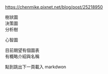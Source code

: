 

https://chenmike.pixnet.net/blog/post/25218950


樹狀圖  
決策圖  
分析樹  

心智圖  


目前期望有個圖表  
有概略介紹與名稱  

點到跳出下一頁載入 markdwon  
